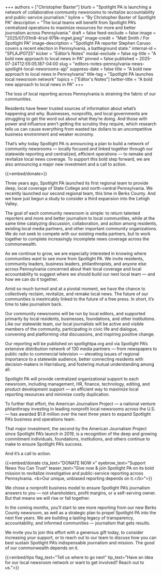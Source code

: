+++
authors = ["Christopher Baxter"]
blurb = "Spotlight PA is launching a network of collaborative community newsrooms to revitalize accountability and public-service journalism."
byline = "By Christopher Baxter of Spotlight PA"
description = "The local teams will benefit from Spotlight PA’s centralized operations to maximize resources for more and better journalism across Pennsylvania."
draft = false
feed-exclude = false
image = "2025/07/01m8-4rsd-979k-mgwt.jpeg"
image-credit = "Matt Smith / For Spotlight PA"
image-description = "Spotlight PA reporter Stephen Caruso covers a recent election in Pennsylvania, a battleground state."
internal-id = "SPLAJP0725"
kicker = "Editor’s Notes"
modal-exclude = false
og-title = "A bold new approach to local news in PA"
pinned = false
published = 2025-07-24T12:55:05.187-04:00
slug = "editors-notes-pennsylvania-news-spotlight-local-newsrooms-ajp"
suppress-date = false
title = "A bold new approach to local news in Pennsylvania"
title-tag = "Spotlight PA launches local newsroom network"
topics = ["Editor's Notes"]
twitter-title = "A bold new approach to local news in PA"
+++

The loss of local reporting across Pennsylvania is straining the fabric of our communities.

Residents have fewer trusted sources of information about what’s happening and why. Businesses, nonprofits, and local governments are struggling to get the word out about what they’re doing. And those with power and influence aren’t getting the scrutiny they require, which research tells us can cause everything from wasted tax dollars to an uncompetitive business environment and weaker economy.

That’s why today Spotlight PA is announcing a plan to build a network of community newsrooms — locally focused and linked together through our statewide reporting and centralized, efficient operations — to remake and revitalize local news coverage. To support this bold step forward, we are also announcing a major new investment and a call to action.

{{<embed/donate>}}

Three years ago, Spotlight PA launched its first regional team to provide deep, local coverage of State College and north-central Pennsylvania. We recently launched our second regional team, this time in Berks County. And we have just begun a study to consider a third expansion into the Lehigh Valley.

The goal of each community newsroom is simple: to return talented reporters and more and better journalism to local communities, while at the same time catalyzing discussion, collaboration, and action among residents, existing local media partners, and other important community organizations. We do not seek to compete with our existing media partners, but to work together to complete increasingly incomplete news coverage across the commonwealth.

As we continue to grow, we are especially interested in knowing where communities want to see more from Spotlight PA. We invite residents, community leaders, business leaders, philanthropists, and anyone else across Pennsylvania concerned about their local coverage and local accountability to suggest where we should build our next local team — and how we can do it together.

Amid so much turmoil and at a pivotal moment, we have the chance to collectively reclaim, revitalize, and remake local news. The future of our communities is inextricably linked to the future of a free press. In short, it’s time to take journalism back.

Our community newsrooms will be run by local editors, and supported primarily by local residents, businesses, foundations, and other institutions. Like our statewide team, our local journalists will be active and visible members of the community, participating in civic life and dialogue, convening and platforming vital discussions, and inspiring positive change.

Our reporting will be published on spotlightpa.org and via Spotlight PA’s extensive distribution network of 130 media partners — from newspapers to public radio to commercial television — elevating issues of regional importance to a statewide audience, better connecting residents with decision-makers in Harrisburg, and fostering mutual understanding among all.

Spotlight PA will provide centralized organizational support to each newsroom, including management, HR, finance, technology, editing, and product development support — an efficient way to maximize local reporting resources and minimize costly duplication.

To further that effort, the American Journalism Project — a national venture philanthropy investing in leading nonprofit local newsrooms across the U.S. — has awarded $1.8 million over the next three years to expand Spotlight PA’s business and operations team.

That major investment, the second by the American Journalism Project since Spotlight PA’s launch in 2019, is a recognition of the deep and growing commitment individuals, foundations, institutions, and others continue to make to ensure Spotlight PA’s success.

And it’s a call to action.

{{<embed/donate cta_text="DONATE NOW »" eyebrow_text="Support News You Can Trust" teaser_text="Give now &amp; join Spotlight PA on its bold mission to revitalize investigative and public-service reporting across Pennsylvania. &lt;b&gt;Our unique, unbiased reporting depends on it.&lt;/b&gt;">}}

We chose a nonprofit business model to ensure Spotlight PA’s journalism answers to you — not shareholders, profit margins, or a self-serving owner. But that means we will rise or fall together.

In the coming months, you’ll start to see more reporting from our new Berks County newsroom, as well as a strategic plan to propel Spotlight PA into the next five years. We are building a lasting legacy of transparency, accountability, and informed communities — journalism that gets results.

We invite you to join this effort with a generous gift today, to consider increasing your support, or to reach out to our team to discuss how you can best sustain Spotlight PA’s indispensable journalism and mission. The good of our commonwealth depends on it.

{{<embed/tips flag_text="Tell us where to go next" tip_text="Have an idea for our local newsroom network or want to get involved? Reach out to us.">}}


